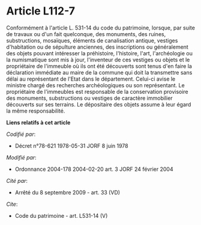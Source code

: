 # Article L112-7

Conformément à l'article L. 531-14 du code du patrimoine, lorsque, par suite de travaux ou d'un fait quelconque, des
monuments, des ruines, substructions, mosaïques, éléments de canalisation antique, vestiges d'habitation ou de sépulture
anciennes, des inscriptions ou généralement des objets pouvant intéresser la préhistoire, l'histoire, l'art, l'archéologie ou
la numismatique sont mis à jour, l'inventeur de ces vestiges ou objets et le propriétaire de l'immeuble où ils ont été
découverts sont tenus d'en faire la déclaration immédiate au maire de la commune qui doit la transmettre sans délai au
représentant de l'Etat dans le département. Celui-ci avise le ministre chargé des recherches archéologiques ou son
représentant. Le propriétaire de l'immeubles est responsable de la conservation provisoire des monuments, substructions ou
vestiges de caractère immobilier découverts sur ses terrains. Le dépositaire des objets assume à leur égard la même
responsabilité.

**Liens relatifs à cet article**

_Codifié par_:

  - Décret n°78-621 1978-05-31 JORF 8 juin 1978

_Modifié par_:

  - Ordonnance 2004-178 2004-02-20 art. 3 JORF 24 février 2004

_Cité par_:

  - Arrêté du 8 septembre 2009 - art. 33 (VD)

_Cite_:

  - Code du patrimoine - art. L531-14 (V)
